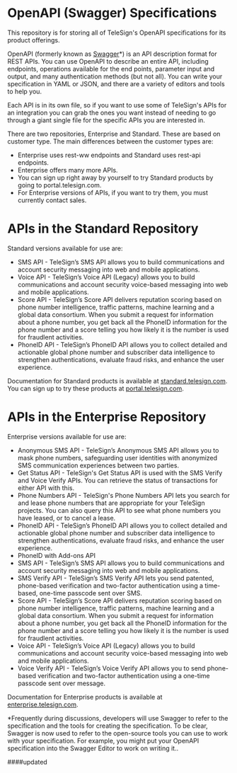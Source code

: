# OpenAPI (Swagger) Specifications

This repository is for storing all of TeleSign's OpenAPI specifications for its product offerings. 

OpenAPI (formerly known as <a href="https://swagger.io/docs/specification/about/">Swagger</a>*) is an API description format for REST APIs. You can use OpenAPI to describe an entire API, including endpoints, operations available for the end points, parameter input and output, and many authentication methods (but not all). You can write your specification in YAML or JSON, and there are a variety of editors and tools to help you. 

Each API is in its own file, so if you want to use some of TeleSign's APIs for an integration you can grab the ones you want instead of needing to go through a giant single file for the specific APIs you are interested in. 

There are two repositories, Enterprise and Standard. These are based on customer type. The main differences between the customer types are: 
* Enterprise uses rest-ww endpoints and Standard uses rest-api endpoints.
* Enterprise offers many more APIs. 
* You can sign up right away by yourself to try Standard products by going to portal.telesign.com. 
* For Enterprise versions of APIs, if you want to try them, you must currently contact sales. 

# APIs in the Standard Repository 
Standard versions available for use are: 
* SMS API - TeleSign’s SMS API allows you to build communications and account security messaging into web and mobile applications.
* Voice API - TeleSign’s Voice API (Legacy) allows you to build communications and account security voice-based messaging into web and mobile applications.
* Score API - TeleSign’s Score API delivers reputation scoring based on phone number intelligence, traffic patterns, machine learning and a global data consortium. When you submit a request for information about a phone number, you get back all the PhoneID information for the phone number and a score telling you how likely it is the number is used for fraudlent activities.
* PhoneID API - TeleSign’s PhoneID API allows you to collect detailed and actionable global phone number and subscriber data intelligence to strengthen authentications, evaluate fraud risks, and enhance the user experience.

Documentation for Standard products is available at <a href="https://standard.telesign.com">standard.telesign.com</a>.
You can sign up to try these products at <a href="https://portal.telesign.com">portal.telesign.com</a>.

# APIs in the Enterprise Repository
Enterprise versions available for use are: 
* Anonymous SMS API - TeleSign’s Anonymous SMS API allows you to mask phone numbers, safeguarding user identities with anonymized SMS communication experiences between two parties.
* Get Status API - TeleSign's Get Status API is used with the SMS Verify and Voice Verify APIs. You can retrieve the status of transactions for either API with this. 
* Phone Numbers API - TeleSign's Phone Numbers API lets you search for and lease phone numbers that are appropriate for your TeleSign projects. You can also query this API to see what phone numbers you have leased, or to cancel a lease. 
* PhoneID API - TeleSign’s PhoneID API allows you to collect detailed and actionable global phone number and subscriber data intelligence to strengthen authentications, evaluate fraud risks, and enhance the user experience.
* PhoneID with Add-ons API 
* SMS API - TeleSign’s SMS API allows you to build communications and account security messaging into web and mobile applications.
* SMS Verify API - TeleSign’s SMS Verify API lets you send patented, phone-based verification and two-factor authentication using a time-based, one-time passcode sent over SMS.
* Score API - TeleSign’s Score API delivers reputation scoring based on phone number intelligence, traffic patterns, machine learning and a global data consortium. When you submit a request for information about a phone number, you get back all the PhoneID information for the phone number and a score telling you how likely it is the number is used for fraudlent activities.
* Voice API - TeleSign’s Voice API (Legacy) allows you to build communications and account security voice-based messaging into web and mobile applications.
* Voice Verify API - TeleSign’s Voice Verify API allows you to send phone-based verification and two-factor authentication using a one-time passcode sent over message.

Documentation for Enterprise products is available at <a href="https://enterprise.telesign.com">enterprise.telesign.com</a>.

*Frequently during discussions, developers will use Swagger to refer to the specification and the tools for creating the specification. To be clear, Swagger is now used to refer to the open-source tools you can use to work with your specification. For example, you might put your OpenAPI specification into the Swagger Editor to work on writing it..

####updated

